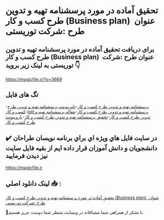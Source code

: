 # تحقیق آماده در مورد پرسشنامه تهيه و تدوين طرح کسب و کار (Business plan)  عنوان طرح :شرکت توريستی

## برای دریافت تحقیق آماده در مورد پرسشنامه تهيه و تدوين طرح کسب و کار (Business plan)  عنوان طرح :شرکت توريستی به لینک زیر بروید 👇

https://magicfile.ir/?p=3669

## تگ های فایل

-[پرسشنامه تهيه و تدوين طرح کسب و کار](https://magicfile.ir/product/%d9%be%d8%b1%d8%b3%d8%b4%d9%86%d8%a7%d9%85%d9%87-%d8%aa%d9%87%d9%8a%d9%87-%d9%88-%d8%aa%d8%af%d9%88%d9%8a%d9%86-%d8%b7%d8%b1%d8%ad-%da%a9%d8%b3%d8%a8-%d9%88-%da%a9%d8%a7%d8%b1/)-[پاورپوینت پرسشنامه تهيه و تدوين طرح کسب و کار](https://magicfile.ir/product/%d9%be%d8%b1%d8%b3%d8%b4%d9%86%d8%a7%d9%85%d9%87-%d8%aa%d9%87%d9%8a%d9%87-%d9%88-%d8%aa%d8%af%d9%88%d9%8a%d9%86-%d8%b7%d8%b1%d8%ad-%da%a9%d8%b3%d8%a8-%d9%88-%da%a9%d8%a7%d8%b1/)-[ppt پرسشنامه تهيه و تدوين طرح کسب و کار](https://magicfile.ir/product/%d9%be%d8%b1%d8%b3%d8%b4%d9%86%d8%a7%d9%85%d9%87-%d8%aa%d9%87%d9%8a%d9%87-%d9%88-%d8%aa%d8%af%d9%88%d9%8a%d9%86-%d8%b7%d8%b1%d8%ad-%da%a9%d8%b3%d8%a8-%d9%88-%da%a9%d8%a7%d8%b1/)-[مقاله پرسشنامه تهيه و تدوين طرح کسب و کار](https://magicfile.ir/product/%d9%be%d8%b1%d8%b3%d8%b4%d9%86%d8%a7%d9%85%d9%87-%d8%aa%d9%87%d9%8a%d9%87-%d9%88-%d8%aa%d8%af%d9%88%d9%8a%d9%86-%d8%b7%d8%b1%d8%ad-%da%a9%d8%b3%d8%a8-%d9%88-%da%a9%d8%a7%d8%b1/)-[تحقیق پرسشنامه تهيه و تدوين طرح کسب و کار](https://magicfile.ir/product/%d9%be%d8%b1%d8%b3%d8%b4%d9%86%d8%a7%d9%85%d9%87-%d8%aa%d9%87%d9%8a%d9%87-%d9%88-%d8%aa%d8%af%d9%88%d9%8a%d9%86-%d8%b7%d8%b1%d8%ad-%da%a9%d8%b3%d8%a8-%d9%88-%da%a9%d8%a7%d8%b1/)-[پاروپیونت طرح کسب و کار](https://magicfile.ir/product/%d9%be%d8%b1%d8%b3%d8%b4%d9%86%d8%a7%d9%85%d9%87-%d8%aa%d9%87%d9%8a%d9%87-%d9%88-%d8%aa%d8%af%d9%88%d9%8a%d9%86-%d8%b7%d8%b1%d8%ad-%da%a9%d8%b3%d8%a8-%d9%88-%da%a9%d8%a7%d8%b1/)

## ✔️ در سايت فايل هاي ويژه اي براي برنامه نويسان طراحان دانشجويان و دانش آموزان قرار داده ايم از بقيه فايل سايت نيز ديدن فرماييد

https://magicfile.ir


## لينک دانلود اصلي 📥 :

[تحقیق آماده در مورد پرسشنامه تهيه و تدوين طرح کسب و کار (Business plan)  عنوان طرح :شرکت توريستی](https://magicfile.ir/product/%d9%be%d8%b1%d8%b3%d8%b4%d9%86%d8%a7%d9%85%d9%87-%d8%aa%d9%87%d9%8a%d9%87-%d9%88-%d8%aa%d8%af%d9%88%d9%8a%d9%86-%d8%b7%d8%b1%d8%ad-%da%a9%d8%b3%d8%a8-%d9%88-%da%a9%d8%a7%d8%b1/) 


🙏با تشکر از همراهي شما مشتاقانه در وبسایت منتظر شما دوست عزیز هستیم

